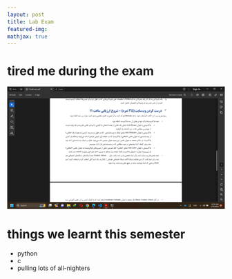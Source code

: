 ```yaml
---
layout: post
title: Lab Exam
featured-img:
mathjax: true
---
```

# tired me during the exam
![pic](\assets\images\s96.png)

# things we learnt this semester
- python
- c
- pulling lots of all-nighters